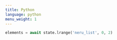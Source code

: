 ```yaml
---
title: Python
language: python
menu_weight: 1
---
```


```python
elements = await state.lrange('neru_list', 0, 2)
```